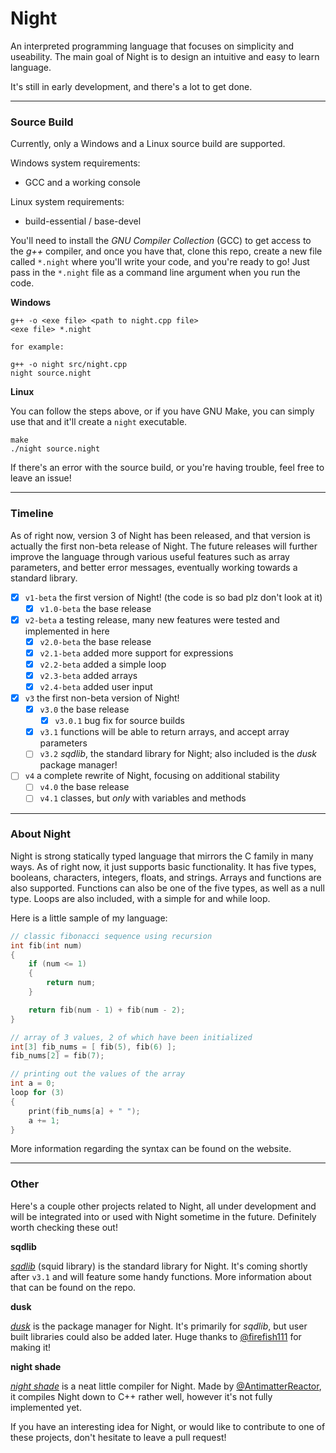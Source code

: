 # Night

An interpreted programming language that focuses on simplicity and useability. The main goal of Night is to design an intuitive and easy to learn language.

It's still in early development, and there's a lot to get done.

---

### Source Build

Currently, only a Windows and a Linux source build are supported.

Windows system requirements:
- GCC and a working console

Linux system requirements:
- build-essential / base-devel

You'll need to install the *GNU Compiler Collection* (GCC) to get access to the *g++* compiler, and once you have that, clone this repo, create a new file called `*.night` where you'll write your code, and you're ready to go! 
Just pass in the `*.night` file as a command line argument when you run the code.

**Windows**

```
g++ -o <exe file> <path to night.cpp file>
<exe file> *.night

for example:

g++ -o night src/night.cpp
night source.night
```

**Linux**

You can follow the steps above, or if you have GNU Make, you can simply use that and it'll create a `night` executable.

```
make
./night source.night
```

If there's an error with the source build, or you're having trouble, feel free to leave an issue!

---

### Timeline

As of right now, version 3 of Night has been released, and that version is actually the first non-beta release of Night. The future releases will further improve the language through various useful features such as array parameters, and better error messages, eventually working towards a standard library.

- [x] `v1-beta` the first version of Night! (the code is so bad plz don't look at it)
  - [x] `v1.0-beta` the base release
- [x] `v2-beta` a testing release, many new features were tested and implemented in here
  - [x] `v2.0-beta` the base release
  - [x] `v2.1-beta` added more support for expressions
  - [x] `v2.2-beta` added a simple loop
  - [x] `v2.3-beta` added arrays
  - [x] `v2.4-beta` added user input
- [x] `v3` the first non-beta version of Night!
  - [x] `v3.0` the base release
    - [x] `v3.0.1` bug fix for source builds
  - [x] `v3.1` functions will be able to return arrays, and accept array parameters
  - [ ] `v3.2` *sqdlib*, the standard library for Night; also included is the *dusk* package manager!
- [ ] `v4` a complete rewrite of Night, focusing on additional stability
  - [ ] `v4.0` the base release
  - [ ] `v4.1` classes, but *only* with variables and methods

---

### About Night

Night is strong statically typed language that mirrors the C family in many ways. As of right now, it just supports basic functionality. It has five types, booleans, characters, integers, floats, and strings. Arrays and functions are also supported. Functions can also be one of the five types, as well as a null type. Loops are also included, with a simple for and while loop.

Here is a little sample of my language:

```cpp
// classic fibonacci sequence using recursion
int fib(int num)
{
    if (num <= 1)
    {
        return num;
    }

    return fib(num - 1) + fib(num - 2);
}

// array of 3 values, 2 of which have been initialized
int[3] fib_nums = [ fib(5), fib(6) ];
fib_nums[2] = fib(7);

// printing out the values of the array
int a = 0;
loop for (3)
{
    print(fib_nums[a] + " ");
    a += 1;
}
```

More information regarding the syntax can be found on the website.

---

### Other

Here's a couple other projects related to Night, all under development and will be integrated into or used with Night sometime in the future. Definitely worth checking these out!

**sqdlib**

*[sqdlib](https://github.com/DynamicSquid/sqdlib)* (squid library) is the standard library for Night. It's coming shortly after `v3.1` and will feature some handy functions. More information about that can be found on the repo.

**dusk**

*[dusk](https://github.com/firefish111/dusk)* is the package manager for Night. It's primarily for *sqdlib*, but user built libraries could also be added later. Huge thanks to [@firefish111](https://github.com/firefish111) for making it!

**night shade**

*[night shade](https://github.com/AntimatterReactor/NightShade)* is a neat little compiler for Night. Made by [@AntimatterReactor](https://github.com/AntimatterReactor), it compiles Night down to C++ rather well, however it's not fully implemented yet.

If you have an interesting idea for Night, or would like to contribute to one of these projects, don't hesitate to leave a pull request!

